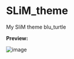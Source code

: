 # SLiM_theme
My SliM theme blu_turtle

**Preview:**

![image](https://user-images.githubusercontent.com/55391896/123579190-9d445480-d801-11eb-9d5b-d70b0bf4b3c7.png)
